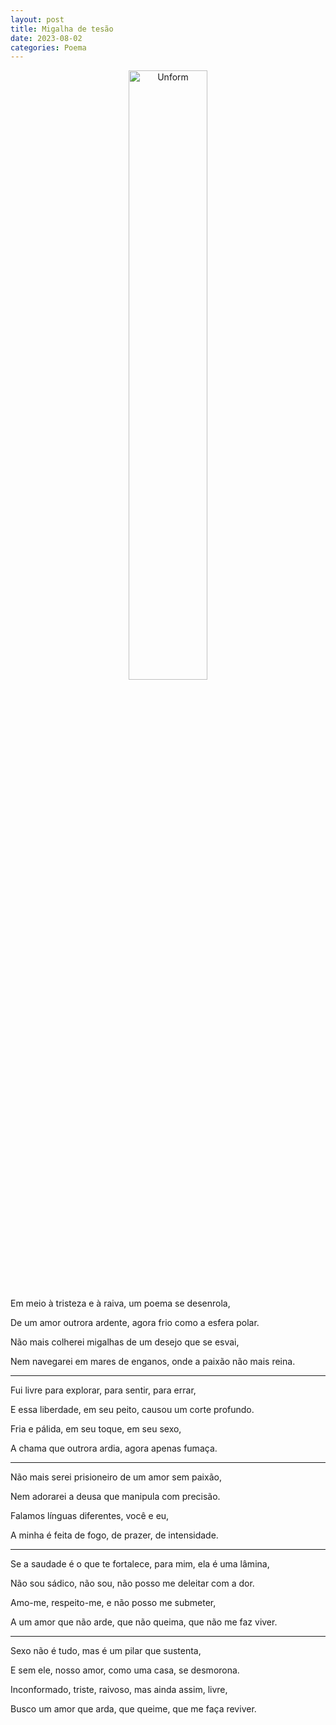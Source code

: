 ```yaml
---
layout: post
title: Migalha de tesão
date: 2023-08-02
categories: Poema
---
```


<p align="center">
<img src="{{ site.baseurl }}/images/2023-08-02-Migalha-de-tesao.png" height="50%" width="50%" alt="Unform" />
 </p>

Em meio à tristeza e à raiva, um poema se desenrola,

De um amor outrora ardente, agora frio como a esfera polar.

Não mais colherei migalhas de um desejo que se esvai,

Nem navegarei em mares de enganos, onde a paixão não mais reina.

---

Fui livre para explorar, para sentir, para errar,

E essa liberdade, em seu peito, causou um corte profundo.

Fria e pálida, em seu toque, em seu sexo,

A chama que outrora ardia, agora apenas fumaça.

---

Não mais serei prisioneiro de um amor sem paixão,

Nem adorarei a deusa que manipula com precisão.

Falamos línguas diferentes, você e eu,

A minha é feita de fogo, de prazer, de intensidade.

---

Se a saudade é o que te fortalece, para mim, ela é uma lâmina,

Não sou sádico, não sou, não posso me deleitar com a dor.

Amo-me, respeito-me, e não posso me submeter,

A um amor que não arde, que não queima, que não me faz viver.

---

Sexo não é tudo, mas é um pilar que sustenta,

E sem ele, nosso amor, como uma casa, se desmorona.

Inconformado, triste, raivoso, mas ainda assim, livre,

Busco um amor que arda, que queime, que me faça reviver.